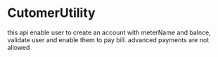 # CutomerUtility
this api enable user to create an account with meterName and balnce, validate user and enable them to pay bill. advanced payments are not allowed
